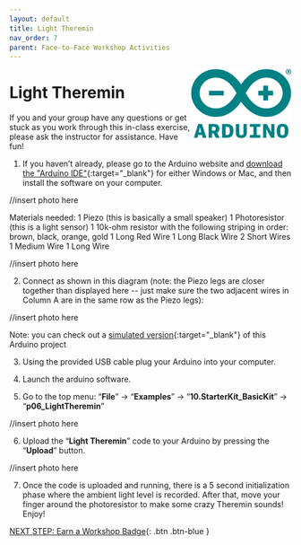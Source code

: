 ```yaml
---
layout: default
title: Light Theremin
nav_order: 7
parent: Face-to-Face Workshop Activities
---
```

<img src="..\images\arduino-icon.png" alt="arduino icon" style="float:right;width:180px;">

# Light Theremin

If you and your group have any questions or get stuck as you work through this in-class exercise, please ask the instructor for assistance.  Have fun!

1. If you haven’t already, please go to the Arduino website and [download the "Arduino IDE"](https://www.arduino.cc/en/Main/Software){:target="_blank"} for either Windows or Mac, and then install the software on your computer.

//insert photo here

Materials needed:
          1 Piezo (this is basically a small speaker)
          1 Photoresistor (this is a light sensor)
          1 10k-ohm resistor with the following striping in order: brown, black, orange, gold
          1 Long Red Wire
          1 Long Black Wire
          2 Short Wires
          1 Medium Wire
          1 Long Wire

//insert photo here

2. Connect as shown in this diagram (note: the Piezo legs are closer together than displayed here -- just make sure the two adjacent wires in Column A are in the same row as the Piezo legs):

//insert photo here

Note: you can check out a [simulated version](https://goo.gl/Tq5TpD){:target="_blank"} of this Arduino project

3. Using the provided USB cable plug your Arduino into your computer.

4. Launch the arduino software.

5. Go to the top menu: “**File**” -> “**Examples**” -> “**10.StarterKit_BasicKit**” -> “**p06_LightTheremin**”

//insert photo here

6. Upload the “**Light Theremin**” code to your Arduino by pressing the “**Upload**” button.

//insert photo here

7. Once the code is uploaded and running, there is a 5 second initialization phase where the ambient light level is recorded. After that, move your finger around the photoresistor to make some crazy Theremin sounds!  Enjoy!

[NEXT STEP: Earn a Workshop Badge](../informal-credentials.html){: .btn .btn-blue }
